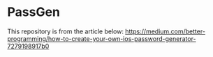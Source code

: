 # PassGen
This repository is from the article below:
https://medium.com/better-programming/how-to-create-your-own-ios-password-generator-7279198917b0
